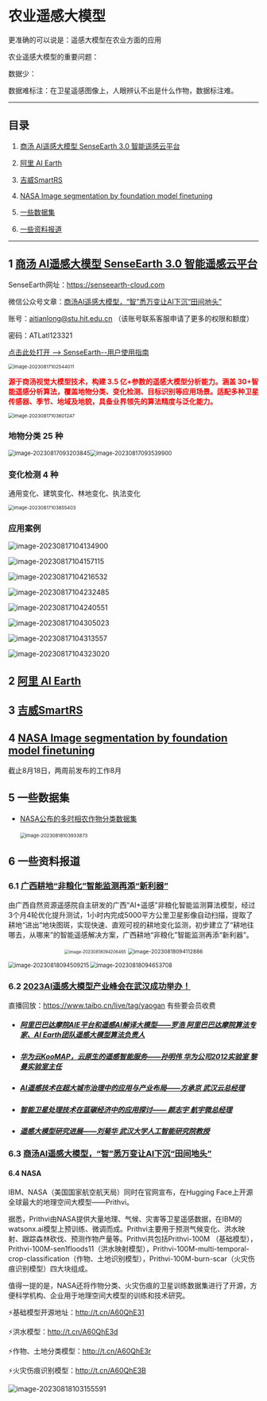 # 农业遥感大模型

更准确的可以说是：遥感大模型在农业方面的应用

农业遥感大模型的重要问题：

数据少：

数据难标注：在卫星遥感图像上，人眼辨认不出是什么作物，数据标注难。



---

## 目录

1. [商汤 AI遥感大模型 SenseEarth 3.0 智能遥感云平台](#1--商汤-AI遥感大模型-SenseEarth-3.0-智能遥感云平台)

2. [阿里 AI Earth](#2--阿里-AI-Earth)

3. [吉威SmartRS](#3--吉威SmartRS)
4. [NASA Image segmentation by foundation model finetuning](#4--NASA-Image-segmentation-by-foundation-model-finetuning)
5. [一些数据集](#5--一些数据集)
6. [一些资料报道](#6--一些资料报道)

---



## 1  [商汤 AI遥感大模型 SenseEarth 3.0 智能遥感云平台](https://senseearth-cloud.com/)

SenseEarth网址：<https://senseearth-cloud.com>

微信公众号文章：[商汤AI遥感大模型，“智”悉万变让AI下沉“田间地头”](https://mp.weixin.qq.com/s/q1iQP6f4mxgH43IFzh_hAA)

账号：aitianlong@stu.hit.edu.cn   （该账号联系客服申请了更多的权限和额度）

密码：ATLatl123321

[点击此处打开 --> SenseEarth--用户使用指南](https://senseearth-cloud.com/static/SenseEarth3.0-help.pdf)

<img src="C:\Users\hit\AppData\Roaming\Typora\typora-user-images\image-20230817102544011.png" alt="image-20230817102544011" style="zoom:67%;" />

<font color='red'>**源于商汤视觉大模型技术，构建 3.5 亿+参数的遥感大模型分析能力。涵盖 30+智能遥感分析算法，覆盖地物分类、变化检测、目标识别等应用场景。适配多种卫星传感器、季节、地域及地貌，具备业界领先的算法精度与泛化能力。**</font>

<img src="C:\Users\hit\AppData\Roaming\Typora\typora-user-images\image-20230817103601247.png" alt="image-20230817103601247" style="zoom:67%;" />

### 地物分类 25 种

<img src="C:\Users\hit\AppData\Roaming\Typora\typora-user-images\image-20230817093203845.png" alt="image-20230817093203845" style="zoom: 80%;" /><img src="C:\Users\hit\AppData\Roaming\Typora\typora-user-images\image-20230817093539900.png" alt="image-20230817093539900" style="zoom:80%;" />

### 变化检测 4 种

通用变化、建筑变化、林地变化、执法变化

<img src="C:\Users\hit\AppData\Roaming\Typora\typora-user-images\image-20230817103855403.png" alt="image-20230817103855403" style="zoom:67%;" />

### 应用案例

![image-20230817104134900](C:\Users\hit\AppData\Roaming\Typora\typora-user-images\image-20230817104134900.png)

![image-20230817104157115](C:\Users\hit\AppData\Roaming\Typora\typora-user-images\image-20230817104157115.png)

![image-20230817104216532](C:\Users\hit\AppData\Roaming\Typora\typora-user-images\image-20230817104216532.png)

![image-20230817104232485](C:\Users\hit\AppData\Roaming\Typora\typora-user-images\image-20230817104232485.png)

![image-20230817104240551](C:\Users\hit\AppData\Roaming\Typora\typora-user-images\image-20230817104240551.png)

![image-20230817104305023](C:\Users\hit\AppData\Roaming\Typora\typora-user-images\image-20230817104305023.png)

![image-20230817104313557](C:\Users\hit\AppData\Roaming\Typora\typora-user-images\image-20230817104313557.png)

![image-20230817104323020](C:\Users\hit\AppData\Roaming\Typora\typora-user-images\image-20230817104323020.png)

## 2  [阿里 AI Earth](https://engine-aiearth.aliyun.com/#/)

## 3  [吉威SmartRS](http://www.geoway.com.cn/remoteSensing.html)

## 4  [NASA Image segmentation by foundation model finetuning](https://github.com/NASA-IMPACT/hls-foundation-os)

截止8月18日，两周前发布的工作8月

## 5  一些数据集

* [NASA公布的多时相农作物分类数据集](https://huggingface.co/datasets/ibm-nasa-geospatial/multi-temporal-crop-classification/tree/main)

  ​	<img src="C:\Users\hit\AppData\Roaming\Typora\typora-user-images\image-20230818103933873.png" alt="image-20230818103933873" style="zoom:67%;" />

## 6  一些资料报道

### 6.1  [广西耕地“非粮化”智能监测再添“新利器”](http://www.gx.news.cn/2022-08/22/c_1128936430.htm)

由广西自然资源遥感院自主研发的广西“AI+遥感”非粮化智能监测算法模型，经过3个月4轮优化提升测试，1小时内完成5000平方公里卫星影像自动扫描，提取了耕地“进出”地块图斑，实现快速、直观可视的耕地变化监测，初步建立了“耕地往哪去，从哪来”的智能遥感解决方案，广西耕地“非粮化”智能监测再添“新利器”。

<div align="center">
	<img src="C:\Users\hit\AppData\Roaming\Typora\typora-user-images\image-20230818094206465.png" alt="image-20230818094206465" style="zoom: 60%;" />
	<img src="C:\Users\hit\AppData\Roaming\Typora\typora-user-images\image-20230818094112886.png" alt="image-20230818094112886" style="zoom:75%;" />
</div>



<img align="left" src="C:\Users\hit\AppData\Roaming\Typora\typora-user-images\image-20230818094509215.png" alt="image-20230818094509215" style="zoom:80%;" /><img src="C:\Users\hit\AppData\Roaming\Typora\typora-user-images\image-20230818094653708.png" alt="image-20230818094653708" style="zoom: 80%;" />



### 6.2  [2023AI遥感大模型产业峰会在武汉成功举办！](http://k.sina.com.cn/article_1877503207_6fe86ce7001017gpb.html)

直播回放：https://www.taibo.cn/live/tag/yaogan 有些要会员收费

* ##### [阿里巴巴达摩院AIE平台和遥感AI解译大模型——罗浩 阿里巴巴达摩院算法专家、AI Earth团队遥感大模型算法负责人](https://www.taibo.cn/live/422)

* ##### [华为云KooMAP，云原生的遥感智能服务——孙明伟 华为公司2012实验室 黎曼实验室主任](https://www.taibo.cn/live/421)

* ##### [AI遥感技术在超大城市治理中的应用与产业布局——方承京 武汉云总经理](https://www.taibo.cn/live/423)

* ##### [智能卫星处理技术在蓝碳经济中的应用探讨—— 颜志宇 航宇微总经理](https://www.taibo.cn/live/418)

* ##### [遥感大模型研究进展——刘菊华 武汉大学人工智能研究院教授](https://www.taibo.cn/live/420)

### 6.3  [商汤AI遥感大模型，“智”悉万变让AI下沉“田间地头”](https://mp.weixin.qq.com/s/q1iQP6f4mxgH43IFzh_hAA)

#### 6.4 NASA

IBM、NASA（美国国家航空航天局）同时在官网宣布，在Hugging Face上开源全球最大的地理空间大模型——Prithvi。

据悉，Prithvi由NASA提供大量地理、气候、灾害等卫星遥感数据，在IBM的watsonx.ai模型上预训练、微调而成。Prithvi主要用于预测气候变化、洪水映射、跟踪森林砍伐、预测作物产量等。Prithvi共包括Prithvi-100M （基础模型），Prithvi-100M-sen1floods11（洪水映射模型），Prithvi-100M-multi-temporal-crop-classification（作物、土地识别模型），Prithvi-100M-burn-scar（火灾伤痕识别模型）四大块组成。

值得一提的是，NASA还将作物分类、火灾伤痕的卫星训练数据集进行了开源，方便科学机构、企业用于地理空间大模型的训练和技术研究。

⚡基础模型开源地址：http://t.cn/A60QhE31

⚡洪水模型：http://t.cn/A60QhE3d

⚡作物、土地分类模型：http://t.cn/A60QhE3r

⚡火灾伤痕识别模型：http://t.cn/A60QhE3B

![image-20230818103155591](C:\Users\hit\AppData\Roaming\Typora\typora-user-images\image-20230818103155591.png)
